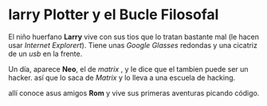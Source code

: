 # larry Plotter y el Bucle Filosofal

El niño huerfano **Larry** vive con sus tios que lo tratan bastante mal
(le hacen usar *Internet Explorert*).
Tiene unas *Google Glasses* redondas y una cicatriz de un *usb* en la frente.

Un día, aparece **Neo**, el de 
*matrix* , y le dice que el tambien puede ser un hacker.
así que lo saca de *Matrix* y lo lleva a una escuela de hacking.

allí conoce asus amigos **Rom** y vive sus primeras aventuras picando código.
